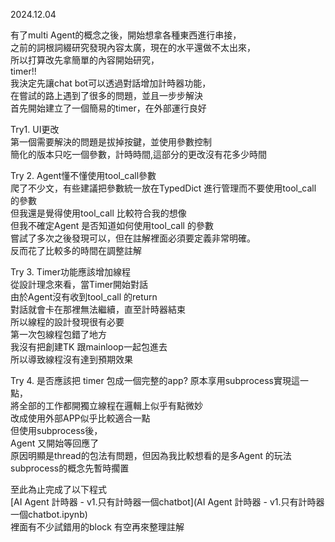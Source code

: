 2024.12.04

有了multi Agent的概念之後，開始想拿各種東西進行串接，  
之前的詞根詞綴研究發現內容太廣，現在的水平還做不太出來，  
所以打算改先拿簡單的內容開始研究，  
timer!!  
我決定先讓chat bot可以透過對話增加計時器功能，  
在嘗試的路上遇到了很多的問題，並且一步步解決    
首先開始建立了一個簡易的timer，在外部運行良好  

Try1. UI更改  
第一個需要解決的問題是拔掉按鍵，並使用參數控制   
簡化的版本只吃一個參數，計時時間,這部分的更改沒有花多少時間  

Try 2. Agent懂不懂使用tool_call參數   
爬了不少文，有些建議把參數統一放在TypedDict 進行管理而不要使用tool_call 的參數    
但我還是覺得使用tool_call 比較符合我的想像    
但我不確定Agent 是否知道如何使用tool_call 的參數    
嘗試了多次之後發現可以，但在註解裡面必須要定義非常明確。  
反而花了比較多的時間在調整註解  

Try 3. Timer功能應該增加線程  
從設計理念來看，當Timer開始對話  
由於Agent沒有收到tool_call 的return  
對話就會卡在那裡無法繼續，直至計時器結束  
所以線程的設計發現很有必要  
第一次包線程包錯了地方   
我沒有把創建TK 跟mainloop一起包進去  
所以導致線程沒有達到預期效果  

Try 4. 是否應該把 timer 包成一個完整的app?
原本享用subprocess實現這一點，  
將全部的工作都開獨立線程在邏輯上似乎有點微妙  
改成使用外部APP似乎比較適合一點  
但使用subprocess後，  
Agent 又開始等回應了  
原因明顯是thread的包法有問題，但因為我比較想看的是多Agent 的玩法  
subprocess的概念先暫時擱置  

至此為止完成了以下程式  
[AI Agent 計時器 - v1.只有計時器一個chatbot](AI Agent 計時器 - v1.只有計時器一個chatbot.ipynb)  
裡面有不少試錯用的block 有空再來整理註解  
